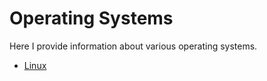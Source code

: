 # Operating Systems

Here I provide information about various operating systems.

- [Linux](linux.md)
